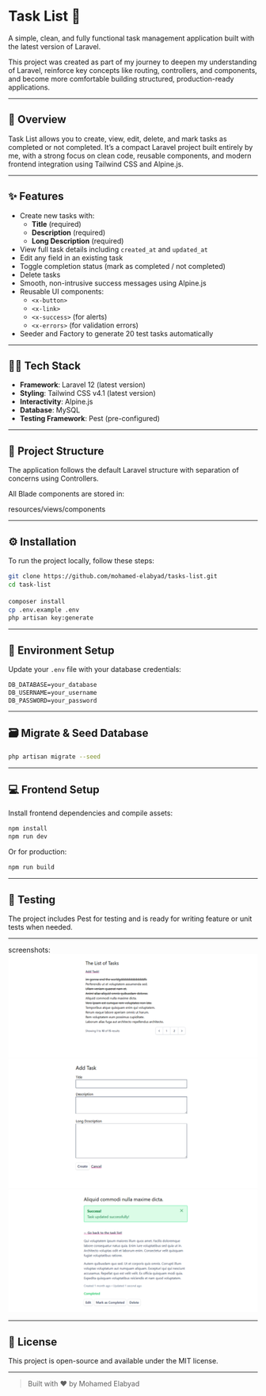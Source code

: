 # Task List 📝

A simple, clean, and fully functional task management application built with the latest version of Laravel.

This project was created as part of my journey to deepen my understanding of Laravel, reinforce key concepts like routing, controllers, and components, and become more comfortable building structured, production-ready applications.

---

## 🚀 Overview

Task List allows you to create, view, edit, delete, and mark tasks as completed or not completed. It’s a compact Laravel project built entirely by me, with a strong focus on clean code, reusable components, and modern frontend integration using Tailwind CSS and Alpine.js.

---

## ✨ Features

- Create new tasks with:
  - **Title** (required)
  - **Description** (required)
  - **Long Description** (required)
- View full task details including `created_at` and `updated_at`
- Edit any field in an existing task
- Toggle completion status (mark as completed / not completed)
- Delete tasks
- Smooth, non-intrusive success messages using Alpine.js
- Reusable UI components:
  - `<x-button>`
  - `<x-link>`
  - `<x-success>` (for alerts)
  - `<x-errors>` (for validation errors)
- Seeder and Factory to generate 20 test tasks automatically

---

## 🧑‍💻 Tech Stack

- **Framework**: Laravel 12 (latest version)
- **Styling**: Tailwind CSS v4.1 (latest version)
- **Interactivity**: Alpine.js
- **Database**: MySQL
- **Testing Framework**: Pest (pre-configured)

---

## 📁 Project Structure

The application follows the default Laravel structure with separation of concerns using Controllers.

All Blade components are stored in:

resources/views/components


---

## ⚙️ Installation

To run the project locally, follow these steps:

```bash
git clone https://github.com/mohamed-elabyad/tasks-list.git
cd task-list

composer install
cp .env.example .env
php artisan key:generate
```

---

## 🔧 Environment Setup

Update your `.env` file with your database credentials:
```
DB_DATABASE=your_database
DB_USERNAME=your_username
DB_PASSWORD=your_password
```

---

## 🗃️ Migrate & Seed Database

```bash
php artisan migrate --seed
```

---

## 💻 Frontend Setup

Install frontend dependencies and compile assets:

```bash
npm install
npm run dev
```

Or for production:

```bash
npm run build
```

---

## 🧪 Testing

The project includes Pest for testing and is ready for writing feature or unit tests when needed.

---
screenshots: 
![tasks index](screenshots/tasksindex.png)
![Adding task](screenshots/addtask.png)
![mark a task as completed](screenshots/completedtask.png)


---

## 📝 License

This project is open-source and available under the MIT license.

---

> Built with ❤️ by Mohamed Elabyad
